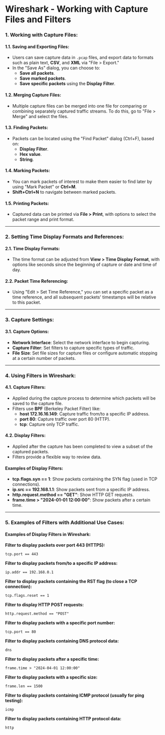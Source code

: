 # Wireshark - Working with Capture Files and Filters

### 1. **Working with Capture Files:**
#### 1.1. **Saving and Exporting Files:**
- Users can save capture data in `.pcap` files, and export data to formats such as plain text, **CSV**, and **XML** via "File > Export."
- In the "Save As" dialog, you can choose to:
  - **Save all packets**.
  - **Save marked packets**.
  - **Save specific packets** using the **Display Filter**.

#### 1.2. **Merging Capture Files:**
- Multiple capture files can be merged into one file for comparing or combining separately captured traffic streams. To do this, go to "File > Merge" and select the files.

#### 1.3. **Finding Packets:**
- Packets can be located using the "Find Packet" dialog (Ctrl+F), based on:
  - **Display Filter**.
  - **Hex value**.
  - **String**.

#### 1.4. **Marking Packets:**
- You can mark packets of interest to make them easier to find later by using "Mark Packet" or **Ctrl+M**. 
- **Shift+Ctrl+N** to navigate between marked packets.

#### 1.5. **Printing Packets:**
- Captured data can be printed via **File > Print**, with options to select the packet range and print format.

---

### 2. **Setting Time Display Formats and References:**
#### 2.1. **Time Display Formats:**
- The time format can be adjusted from **View > Time Display Format**, with options like seconds since the beginning of capture or date and time of day.

#### 2.2. **Packet Time Referencing:**
- Using "Edit > Set Time Reference," you can set a specific packet as a time reference, and all subsequent packets' timestamps will be relative to this packet.

---

### 3. **Capture Settings:**
#### 3.1. **Capture Options:**
- **Network Interface**: Select the network interface to begin capturing.
- **Capture Filter**: Set filters to capture specific types of traffic.
- **File Size**: Set file sizes for capture files or configure automatic stopping at a certain number of packets.

---

### 4. **Using Filters in Wireshark:**
#### 4.1. **Capture Filters:**
- Applied during the capture process to determine which packets will be saved to the capture file.
- Filters use **BPF** (Berkeley Packet Filter) like:
  - **host 172.16.16.149**: Capture traffic from/to a specific IP address.
  - **port 80**: Capture traffic over port 80 (HTTP).
  - **tcp**: Capture only TCP traffic.

#### 4.2. **Display Filters:**
- Applied after the capture has been completed to view a subset of the captured packets.
- Filters provide a flexible way to review data.

#### Examples of Display Filters:
- **tcp.flags.syn == 1**: Show packets containing the SYN flag (used in TCP connections).
- **ip.src == 192.168.1.1**: Show packets sent from a specific IP address.
- **http.request.method == "GET"**: Show HTTP GET requests.
- **frame.time > "2024-01-01 12:00:00"**: Show packets after a certain time.

---

### 5. **Examples of Filters with Additional Use Cases:**
#### Examples of Display Filters in Wireshark:

**Filter to display packets over port 443 (HTTPS):**

    tcp.port == 443 


**Filter to display packets from/to a specific IP address:**

    ip.addr == 192.168.0.1 

**Filter to display packets containing the RST flag (to close a TCP connection):**

    tcp.flags.reset == 1

**Filter to display HTTP POST requests:**

    http.request.method == "POST"

**Filter to display packets with a specific port number:**

    tcp.port == 80

**Filter to display packets containing DNS protocol data:**

    dns

**Filter to display packets after a specific time:**

    frame.time > "2024-04-01 12:00:00"

**Filter to display packets with a specific size:**

    frame.len == 1500

**Filter to display packets containing ICMP protocol (usually for ping testing):**

    icmp

**Filter to display packets containing HTTP protocol data:**

    http
